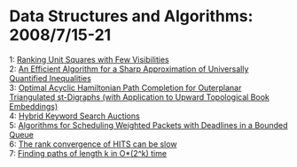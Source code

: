 # Data Structures and Algorithms: 2008/7/15-21  
1: [Ranking Unit Squares with Few Visibilities](https://doi.org/10.48550/arXiv.0807.2178)  
2: [An Efficient Algorithm for a Sharp Approximation of Universally  Quantified Inequalities](https://doi.org/10.48550/arXiv.0807.2269)  
3: [Optimal Acyclic Hamiltonian Path Completion for Outerplanar Triangulated  st-Digraphs (with Application to Upward Topological Book Embeddings)](https://doi.org/10.48550/arXiv.0807.2330)  
4: [Hybrid Keyword Search Auctions](https://doi.org/10.48550/arXiv.0807.2496)  
5: [Algorithms for Scheduling Weighted Packets with Deadlines in a Bounded  Queue](https://doi.org/10.48550/arXiv.0807.2694)  
6: [The rank convergence of HITS can be slow](https://doi.org/10.48550/arXiv.0807.3006)  
7: [Finding paths of length k in O*(2^k) time](https://doi.org/10.48550/arXiv.0807.3026)  